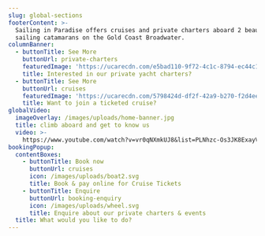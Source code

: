 ```yaml
---
slug: global-sections
footerContent: >-
  Sailing in Paradise offers cruises and private charters aboard 2 beautiful
  sailing catamarans on the Gold Coast Broadwater.
columnBanner:
  - buttonTitle: See More
    buttonUrl: private-charters
    featuredImage: 'https://ucarecdn.com/e5bad110-9f72-4c1c-8794-ec44c147d0ed/'
    title: Interested in our private yacht charters?
  - buttonTitle: See More
    buttonUrl: cruises
    featuredImage: 'https://ucarecdn.com/5798424d-df2f-42a9-b270-f2d4eec3dcd8/'
    title: Want to join a ticketed cruise?
globalVideo:
  imageOverlay: /images/uploads/home-banner.jpg
  title: climb aboard and get to know us
  video: >-
    https://www.youtube.com/watch?v=vr0qNXmkUJ8&list=PLNhzc-Os3JK8ExayVzzoHVvP2c0-4_oqt
bookingPopup:
  contentBoxes:
    - buttonTitle: Book now
      buttonUrl: cruises
      icon: /images/uploads/boat2.svg
      title: Book & pay online for Cruise Tickets
    - buttonTitle: Enquire
      buttonUrl: booking-enquiry
      icon: /images/uploads/wheel.svg
      title: Enquire about our private charters & events
  title: What would you like to do?
---
```


